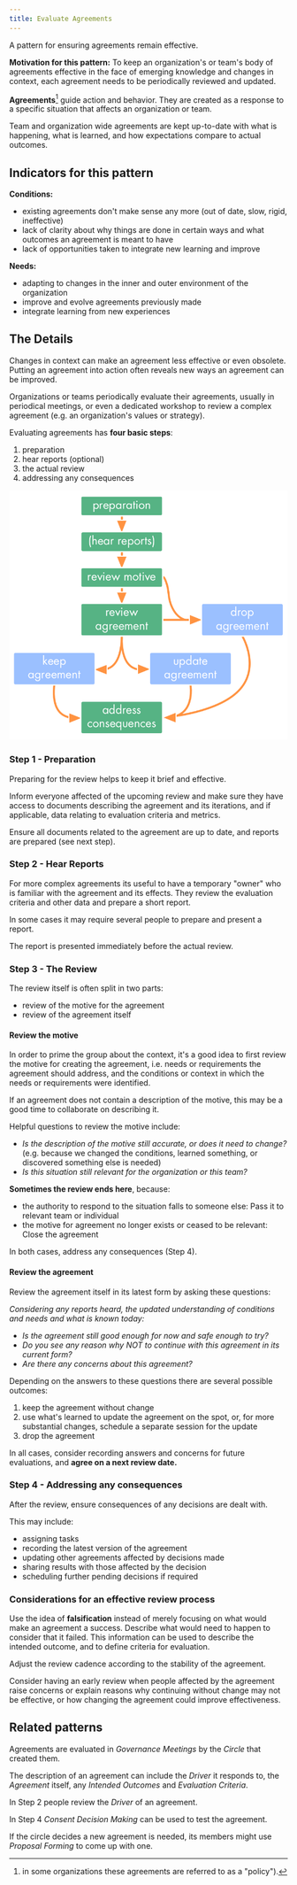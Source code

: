 ```yaml
---
title: Evaluate Agreements
---
```



A pattern for ensuring agreements remain effective.

**Motivation for this pattern:** To keep an organization's or team's body of agreements effective in the face of emerging knowledge and changes in context, each agreement needs to be periodically reviewed and updated.

**Agreements**[^agreement-policy] guide action and behavior. They are created as a response to a specific situation that affects an organization or team.  

Team and organization wide agreements are kept up-to-date with what is happening, what is learned, and how expectations compare to actual outcomes. 

[^agreement-policy]: in some organizations these agreements are referred to as a "policy").

## Indicators for this pattern

**Conditions:**

* existing agreements don't make sense any more (out of date, slow, rigid, ineffective)
* lack of clarity about why things are done in certain ways and what outcomes an agreement is meant to have
* lack of opportunities taken to integrate new learning and improve

**Needs:**

* adapting to changes in the inner and outer environment of the organization
* improve and evolve agreements previously made
* integrate learning from new experiences


## The Details

Changes in context can make an agreement less effective or even obsolete. Putting an agreement into action often reveals new ways an agreement can be improved.

Organizations or teams periodically evaluate their agreements, usually in periodical meetings, or even a dedicated workshop to review a complex agreement (e.g. an organization's values or strategy).

Evaluating agreements has **four basic steps**:

1. preparation
2. hear reports (optional)
3. the actual review 
4. addressing any consequences

![Evaluating an Agreement](img/agreements/evaluate-agreements.png)


### Step 1 - Preparation

Preparing for the review helps to keep it brief and effective.

Inform everyone affected of the upcoming review and make sure they have access to documents describing the agreement and its iterations, and if applicable, data relating to evaluation criteria and metrics.

Ensure all documents related to the agreement are up to date, and reports are prepared (see next step).


### Step 2 - Hear Reports

For more complex agreements its useful to have a temporary "owner" who is familiar with the agreement and its effects. They review the evaluation criteria and other data and prepare a short report.

In some cases it may require several people to prepare and present a report.

The report is presented immediately before the actual review.

### Step 3 - The Review

The review itself is often split in two parts:

* review of the motive for the agreement
* review of the agreement itself

#### Review the motive

In order to prime the group about the context, it's a good idea to first review the motive for creating the agreement, i.e. needs or requirements the agreement should address, and the conditions or context in which the needs or requirements were identified. 

If an agreement does not contain a description of the motive, this may be a good time to collaborate on describing it.

Helpful questions to review the motive include:

* *Is the description of the motive still accurate, or does it need to change?* (e.g. because we changed the conditions, learned something, or discovered something else is needed)
* *Is this situation still relevant for the organization or this team?*

**Sometimes the review ends here**, because:

* the authority to respond to the situation falls to someone else: Pass it to relevant team or individual
* the motive for  agreement no longer exists or ceased to be relevant: Close the agreement 

In both cases, address any consequences (Step 4).


#### Review the agreement ####

Review the agreement itself in its latest form by asking these questions:

*Considering any reports heard, the updated understanding of conditions and needs and what is known today:*

* *Is the agreement still good enough for now and safe enough to try?*
* *Do you see any reason why NOT to continue with this agreement in its current form?*
* *Are there any concerns about this agreement?*

Depending on the answers to these questions there are several possible outcomes:

1.  keep the agreement without change
2.  use what's learned to update the agreement on the spot, or, for more substantial changes, schedule a separate session for the update 
3.  drop the agreement

In all cases, consider recording answers and concerns for future evaluations, and **agree on a next review date.**


### Step 4 - Addressing any consequences

After the review, ensure consequences of any decisions are dealt with. 

This may include:

* assigning tasks
* recording the latest version of the agreement
* updating other agreements affected by decisions made
* sharing results with those affected by the decision
* scheduling further pending decisions if required


### Considerations for an effective review process

Use the idea of **falsification** instead of merely focusing on what would make an agreement a success. Describe what would need to happen to consider that it failed. This information can be used to describe the intended outcome, and to define criteria for evaluation.

Adjust the review cadence according to the stability of the agreement.

Consider having an early review when people affected by the agreement raise concerns or explain reasons why continuing without change may not be effective, or how changing the agreement could improve effectiveness.


## Related patterns

Agreements are evaluated in *Governance Meetings* by the *Circle* that created them.

The description of an agreement can include the *Driver* it responds to, the *Agreement* itself, any *Intended Outcomes* and *Evaluation Criteria*.

In Step 2 people review the *Driver* of an agreement.

In Step 4 *Consent Decision Making* can be used to test the agreement. 

If the circle decides a new agreement is needed, its members might use *Proposal Forming* to come up with one.
